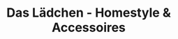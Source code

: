 ---
title: "Das Lädchen - Homestyle & Accessoires"
url: /marienmuenster/das-laedchen-homestyle-und-accessoires/
shop: Raumausstattung
---